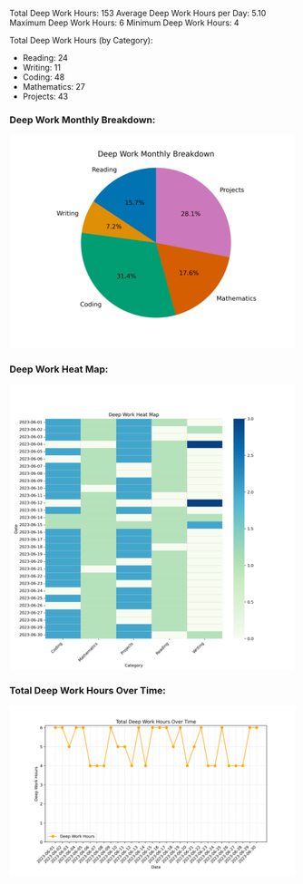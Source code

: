 Total Deep Work Hours: 153 
Average Deep Work Hours per Day: 5.10 
Maximum Deep Work Hours: 6 
Minimum Deep Work Hours: 4 

Total Deep Work Hours (by Category):
  - Reading: 24
  - Writing: 11
  - Coding: 48
  - Mathematics: 27
  - Projects: 43

 ### Deep Work Monthly Breakdown: 
![Pie Chart](figures/pie_chart.png) 

 ### Deep Work Heat Map: 
![Heat Map](figures/heat_map.png) 

 ### Total Deep Work Hours Over Time: 
![Line Graph](figures/line_graph.png) 
